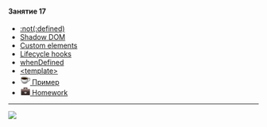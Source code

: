 [hw-20]: https://raw.githubusercontent.com/garevna/a-level-js-lessons/master/ico/briefcase-20.png
[cap-20]: https://raw.githubusercontent.com/garevna/a-level-js-lessons/master/ico/coffee-20.png

#### Занятие 17

* [:not(:defined)](md/not-defined.md)
* [Shadow DOM](md/Shadow-DOM.md)
* [Custom elements](md/Custom-elements.md)
* [Lifecycle hooks](md/web-components-hooks.md)
* [whenDefined](md/whenDefined.md)
* [&lt;template>](md/template.md)
* [![cap-20] Пример](https://github.com/garevna/game/wiki)
* [![hw-20] Homework](md/hw-17.md)

_________________________________________________________________________

![](https://github.com/garevna/js-course/raw/master/images/a-level-ico.png?raw=true)

